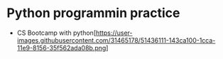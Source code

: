 # Python programmin practice
- CS Bootcamp with python[https://user-images.githubusercontent.com/31465178/51436111-143ca100-1cca-11e9-8156-35f562ada08b.png]
